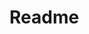 <!--
 Copyright (c) 2021 Manas Talukdar
 
 This software is released under the MIT License.
 https://opensource.org/licenses/MIT
-->

# Readme